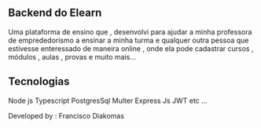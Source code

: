 ## Backend do Elearn

Uma plataforma de ensino que , desenvolvi para ajudar a minha professora de emprededorismo a ensinar a minha turma e qualquer outra pessoa que estivesse enteressado de maneira online , onde ela pode cadastrar cursos , módulos , aulas , provas e muito mais...

## Tecnologias

Node js
Typescript
PostgresSql
Multer
Express Js
JWT
etc ...

Developed by : Francisco Diakomas
